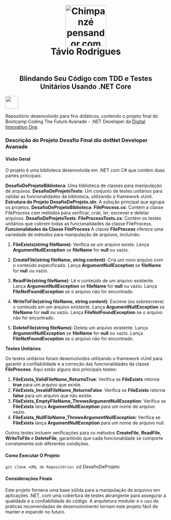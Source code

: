 <h1 align="center">
   <br> 
     <img alt="Chimpanzé pensandor com fone de ouvido" width="128px" src="https://i.pinimg.com/originals/19/b6/00/19b600f458814345a73b8ede8a4bb757.jpg"></a><br>
    <span>  Távio Rodrigues</span>
</h1>

<h2 align="center">
   <br>
    <span>Blindando Seu Código com TDD e Testes Unitários Usando .NET Core</span>
</h2>

<a href="https://www.dio.me/">
     <img align="center" width="40px" src="https://hermes.digitalinnovation.one/assets/diome/logo-minimized.png">
</a>

Repositório desenvolvido para fins didáticos, contendo o projeto final do Bootcamp Coding The Future Avanade - .NET Developer da [Digital Innovation One](https://www.dio.me/).

<h3>Descrição do Projeto Desafio Final dio dotNet Developer Avanade</h3>

<h4>Visão Geral</h4>
O projeto é uma biblioteca desenvolvida em .NET com C# que contém duas partes principais:

**DesafioDeProjetoBiblioteca**: Uma biblioteca de classes para manipulação de arquivos.
**DesafioDeProjetoTests**: Um conjunto de testes unitários para validar as funcionalidades da biblioteca, utilizando o framework xUnit.
**Estrutura do Projeto**
**DesafioDeProjeto.sln**: A solução principal que agrupa os projetos.
**DesafioDeProjetoBiblioteca**:
**FileProcess.cs**: Contém a classe FileProcess com métodos para verificar, criar, ler, escrever e deletar arquivos.
**DesafioDeProjetoTests**:
**FileProcessTests.cs**: Contém os testes unitários que cobrem todas as funcionalidades da classe FileProcess.
**Funcionalidades da Classe FileProcess**
A classe **FileProcess** oferece uma variedade de métodos para manipulação de arquivos, incluindo:

1. **FileExists(string fileName)**: Verifica se um arquivo existe.
Lança **ArgumentNullException** se **fileName** for **null** ou vazio.

2. **CreateFile(string fileName, string content)**: Cria um novo arquivo com o conteúdo especificado.
Lança **ArgumentNullException** se **fileName** for **nul**l ou vazio.

3. **ReadFile(string fileName)**: Lê o conteúdo de um arquivo existente.
Lança **ArgumentNullException** se **fileName** for **null** ou vazio.
Lança **FileNotFoundException** se o arquivo não for encontrado.

4. **WriteToFile(string fileName, string content)**: Escreve (ou sobrescreve) o conteúdo em um arquivo existente.
Lança **ArgumentNullException** se **fileName** for **null** ou vazio.
Lança **FileNotFoundException** se o arquivo não for encontrado.

5. **DeleteFile(string fileName)**: Deleta um arquivo existente.
Lança **ArgumentNullException** se **fileName** for **null** ou vazio.
Lança **FileNotFoundException** se o arquivo não for encontrado.

**Testes Unitários**

Os testes unitários foram desenvolvidos utilizando o framework xUnit para garantir a confiabilidade e a correção das funcionalidades da classe **FileProcess**. Aqui estão alguns dos principais testes:

1. **FileExists_ValidFileName_ReturnsTrue**: Verifica se **FileExists** retorna **true** para um arquivo que existe.
2. **FileExists_InvalidFileName_ReturnsFalse**: Verifica se **FileExists** retorna **false** para um arquivo que não existe.
3. **FileExists_EmptyFileName_ThrowsArgumentNullException**: Verifica se **FileExists** lança **ArgumentNullException** para um nome de arquivo vazio.
4. **FileExists_NullFileName_ThrowsArgumentNullException**: Verifica se **FileExists** lança **ArgumentNullException** para um nome de arquivo null.

Outros testes incluem verificações para os métodos **CreateFile**, **ReadFile**, **WriteToFile** e **DeleteFile**, garantindo que cada funcionalidade se comporte corretamente sob diferentes condições.


<h4>Como Executar O Projeto</h4>

`git clone <URL do Repositório>
`cd DesafioDeProjeto

<h4>Considerações Finais</h4>

Este projeto fornece uma base sólida para a manipulação de arquivos em aplicações .NET, com uma cobertura de testes abrangente para assegurar a qualidade e a confiabilidade do código. A arquitetura modular e o uso de práticas recomendadas de desenvolvimento tornam este projeto fácil de manter e expandir no futuro.
